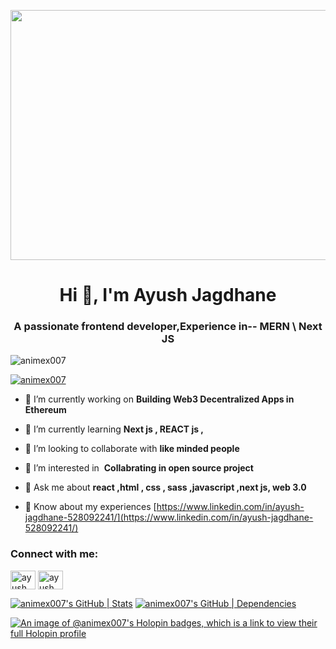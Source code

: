 <img src="https://user-images.githubusercontent.com/74038190/225813708-98b745f2-7d22-48cf-9150-083f1b00d6c9.gif" width="2500" height="400"></img>
<h1 align="center">Hi 👋, I'm Ayush Jagdhane</h1>
<h3 align="center">A passionate frontend developer,Experience in-- MERN \ Next JS</h3>


<p align="left"> <img src="https://komarev.com/ghpvc/?username=animex007&label=Profile%20views&color=0e75b6&style=flat" alt="animex007" /> </p>

<p align="left"> <a href="https://github.com/ryo-ma/github-profile-trophy"><img src="https://github-profile-trophy.vercel.app/?username=animex007" alt="animex007" /></a> </p>

- 🔭 I’m currently working on **Building Web3 Decentralized Apps in Ethereum**

- 🌱 I’m currently learning **Next js , REACT js ,**

- 👯 I’m looking to collaborate with **like minded people**

- 🤝 I’m interested in ‍ **Collabrating in open source project**

- 💬 Ask me about **react ,html , css , sass ,javascript ,next js, web 3.0**

- 📄 Know about my experiences [https://www.linkedin.com/in/ayush-jagdhane-528092241/](https://www.linkedin.com/in/ayush-jagdhane-528092241/)

<h3 align="left">Connect with me:</h3>
<p align="left">
<a href="https://linkedin.com/in/ayush jagdhane" target="blank"><img align="center" src="https://raw.githubusercontent.com/rahuldkjain/github-profile-readme-generator/master/src/images/icons/Social/linked-in-alt.svg" alt="ayush jagdhane" height="30" width="40" /></a>
<a href="https://stackoverflow.com/users/ayush jagdhane" target="blank"><img align="center" src="https://raw.githubusercontent.com/rahuldkjain/github-profile-readme-generator/master/src/images/icons/Social/stack-overflow.svg" alt="ayush jagdhane" height="30" width="40" /></a>
</p>


[![animex007's GitHub | Stats](https://stats.quine.sh/animex007/github?theme=dark)](https://quine.sh?utm_source=widgets&utm_campaign=animex007)  [![animex007's GitHub | Dependencies](https://stats.quine.sh/animex007/dependencies?theme=dark)](https://quine.sh?utm_source=widgets&utm_campaign=animex007)

[![An image of @animex007's Holopin badges, which is a link to view their full Holopin profile](https://holopin.me/animex007)](https://holopin.io/@animex007)


